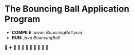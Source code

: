 # The Bouncing Ball Application Program
 * __COMPILE:__ *javac BouncingBall.java*
 * __RUN:__ *java BouncingBall*
 
 :rocket: :airplane: :helicopter: :steam_locomotive: :tram: :shit: :shit: :shit: :shit: :shit: :shit:

